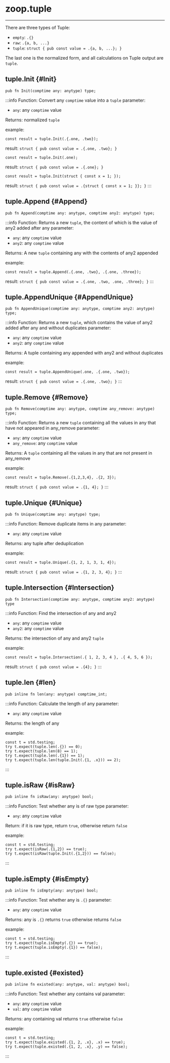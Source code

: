 # zoop.tuple
---
There are three types of Tuple:
- `empty`: `.{}`
- `raw`: `.{a, b, ...}`
- `tuple`: `struct { pub const value = .{a, b, ...}; }`
 
The last one is the normalized form, and all calculations on Tuple output are `tuple`.

## tuple.Init {#Init}
```zig
pub fn Init(comptime any: anytype) type;
```
:::info Function: Convert any `comptime` value into a `tuple`
parameter:
- `any`: any `comptime` value
 
Returns: normalized `tuple`

example:
```zig
const result = tuple.Init(.{.one, .two});
```
result: `struct { pub const value = .{.one, .two}; }`

```zig
const result = tuple.Init(.one);
```
result: `struct { pub const value = .{.one}; }`

```zig
const result = tuple.Init(struct { const x = 1; });
```
result: `struct { pub const value = .{struct { const x = 1; }}; }`
:::

## tuple.Append {#Append}
```zig
pub fn Append(comptime any: anytype, comptime any2: anytype) type;
```
:::info Function: Returns a new `tuple`, the content of which is the value of any2 added after any
parameter:
- `any`: any `comptime` value
- `any2`: any `comptime` value
 
Returns: A new `tuple` containing any with the contents of any2 appended

example:
```zig
const result = tuple.Append(.{.one, .two}, .{.one, .three});
```
result: `struct { pub const value = .{.one, .two, .one, .three}; }`
:::

## tuple.AppendUnique {#AppendUnique}
```zig
pub fn AppendUnique(comptime any: anytype, comptime any2: anytype) type;
```
:::info Function: Returns a new `tuple`, which contains the value of any2 added after any and without duplicates
parameter:
- `any`: any `comptime` value
- `any2`: any `comptime` value
 
Returns: A tuple containing any appended with any2 and without duplicates

example:
```zig
const result = tuple.AppendUnique(.one, .{.one, .two});
```
result: `struct { pub const value = .{.one, .two}; }`
:::

## tuple.Remove {#Remove}
```zig
pub fn Remove(comptime any: anytype, comptime any_remove: anytype) type;
```
:::info Function: Returns a new `tuple` containing all the values ​​in any that have not appeared in any_remove
parameter:
- `any`: any `comptime` value
- `any_remove`: any `comptime` value
 
Returns: A `tuple` containing all the values ​​in any that are not present in any_remove

example:
```zig
const result = tuple.Remove(.{1,2,3,4}, .{2, 3});
```
result: `struct { pub const value = .{1, 4}; }`
:::

## tuple.Unique {#Unique}
```zig
pub fn Unique(comptime any: anytype) type;
```
:::info Function: Remove duplicate items in any
parameter:
- `any`: any `comptime` value
 
Returns: any tuple after deduplication

example:
```zig
const result = tuple.Unique(.{1, 2, 1, 3, 1, 4});
```
result: `struct { pub const value = .{1, 2, 3, 4}; }`
:::

## tuple.Intersection {#Intersection}
```zig
pub fn Intersection(comptime any: anytype, comptime any2: anytype) type
```
:::info Function: Find the intersection of any and any2
- `any`: any `comptime` value
- `any2`: any `comptime` value

Returns: the intersection of any and any2 `tuple`

example:
```zig
const result = tuple.Intersection(.{ 1, 2, 3, 4 }, .{ 4, 5, 6 });
```
result: `struct { pub const value = .{4}; }`
:::

## tuple.len {#len}
```zig
pub inline fn len(any: anytype) comptime_int;
```
:::info Function: Calculate the length of any
parameter:
- `any`: any `comptime` value
 
Returns: the length of any

example:
```zig
const t = std.testing;
try t.expect(tuple.len(.{}) == 0);
try t.expect(tuple.len(8) == 1);
try t.expect(tuple.len(.{1}) == 1);
try t.expect(tuple.len(tuple.Init(.{1, .x})) == 2);
```
:::

## tuple.isRaw {#isRaw}
```zig
pub inline fn isRaw(any: anytype) bool;
```
:::info Function: Test whether any is of raw type
parameter:
- `any`: any `comptime` value
 
Return: if it is raw type, return `true`, otherwise return `false`

example:
```zig
const t = std.testing;
try t.expect(isRaw(.{1,2}) == true);
try t.expect(isRaw(tuple.Init(.{1,2})) == false);
```
:::

## tuple.isEmpty {#isEmpty}
```zig
pub inline fn isEmpty(any: anytype) bool;
```
:::info Function: Test whether any is `.{}`
parameter:
- `any`: any `comptime` value
 
Returns: any is `.{}` returns `true` otherwise returns `false`

example:
```zig
const t = std.testing;
try t.expect(tuple.isEmpty(.{}) == true);
try t.expect(tuple.isEmpty(.{1}) == false);
```
:::

## tuple.existed {#existed}
```zig
pub inline fn existed(any: anytype, val: anytype) bool;
```
:::info Function: Test whether any contains val
parameter:
- `any`: any `comptime` value
- `val`: any `comptime` value
 
Returns: any containing val returns `true` otherwise `false`

example:
```zig
const t = std.testing;
try t.expect(tuple.existed(.{1, 2, .x}, .x) == true);
try t.expect(tuple.existed(.{1, 2, .x}, .y) == false);
```
:::
